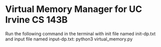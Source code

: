 # Virtual Memory Manager for UC Irvine CS 143B

Run the following command in the terminal with init file named init-dp.txt and input file named input-dp.txt:
python3 virtual_memory.py